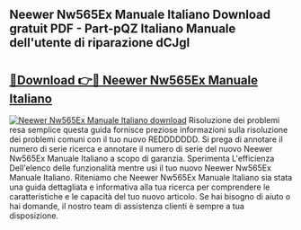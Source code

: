 ## Neewer Nw565Ex Manuale Italiano Download gratuit PDF - Part-pQZ Italiano Manuale dell'utente di riparazione dCJgl

# <h2><a href="http://dfekp4.blite.top/?on=Neewer+Nw565Ex+Manuale+Italiano">🔗Download 👉🔴 Neewer Nw565Ex Manuale Italiano</a></h2>

[![Neewer Nw565Ex Manuale Italiano download](https://i.imgur.com/lujVjoI.png)](http://dfekp4.blite.top/?on=Neewer+Nw565Ex+Manuale+Italiano)
Risoluzione dei problemi resa semplice questa guida fornisce preziose informazioni sulla risoluzione dei problemi comuni con il tuo nuovo REDDDDDDD. Si prega di annotare il numero di serie ricerca e annotare il numero di serie del nuovo Neewer Nw565Ex Manuale Italiano a scopo di garanzia. Sperimenta L'efficienza Dell'elenco delle funzionalità mentre usi il tuo nuovo Neewer Nw565Ex Manuale Italiano. Riteniamo che Neewer Nw565Ex Manuale Italiano sia stata una guida dettagliata e informativa alla tua ricerca per comprendere le caratteristiche e le capacità del tuo nuovo articolo. Se hai bisogno di aiuto o hai domande, il nostro team di assistenza clienti è sempre a tua disposizione.
